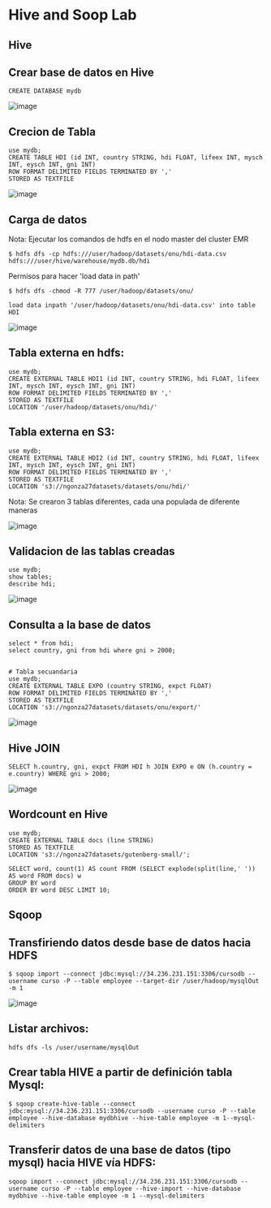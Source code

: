 # Hive and Soop Lab
## Hive
## Crear base de datos en Hive
```
CREATE DATABASE mydb
```

![image](./img1.PNG)
## Crecion de Tabla
```
use mydb;
CREATE TABLE HDI (id INT, country STRING, hdi FLOAT, lifeex INT, mysch INT, eysch INT, gni INT) 
ROW FORMAT DELIMITED FIELDS TERMINATED BY ','
STORED AS TEXTFILE
```
![image](./img2.PNG)
## Carga de datos

Nota: Ejecutar los comandos de hdfs en el nodo master del cluster EMR
```
$ hdfs dfs -cp hdfs:///user/hadoop/datasets/onu/hdi-data.csv hdfs:///user/hive/warehouse/mydb.db/hdi
```

Permisos para hacer 'load data in path'
```
$ hdfs dfs -chmod -R 777 /user/hadoop/datasets/onu/

load data inpath '/user/hadoop/datasets/onu/hdi-data.csv' into table HDI
```
![image](./img3.PNG)
## Tabla externa en hdfs: 
```
use mydb;
CREATE EXTERNAL TABLE HDI1 (id INT, country STRING, hdi FLOAT, lifeex INT, mysch INT, eysch INT, gni INT) 
ROW FORMAT DELIMITED FIELDS TERMINATED BY ',' 
STORED AS TEXTFILE 
LOCATION '/user/hadoop/datasets/onu/hdi/'
```
## Tabla externa en S3: 
```
use mydb;
CREATE EXTERNAL TABLE HDI2 (id INT, country STRING, hdi FLOAT, lifeex INT, mysch INT, eysch INT, gni INT) 
ROW FORMAT DELIMITED FIELDS TERMINATED BY ',' 
STORED AS TEXTFILE 
LOCATION 's3://ngonza27datasets/datasets/onu/hdi/'
```
Nota: Se crearon 3 tablas diferentes, cada una populada de diferente maneras

![image](./img4.PNG)

## Validacion de las tablas creadas
```
use mydb;
show tables;
describe hdi;
```
![image](./img5.PNG)

## Consulta a la base de datos
```
select * from hdi;
select country, gni from hdi where gni > 2000;    


# Tabla secuandaria
use mydb;
CREATE EXTERNAL TABLE EXPO (country STRING, expct FLOAT) 
ROW FORMAT DELIMITED FIELDS TERMINATED BY ',' 
STORED AS TEXTFILE 
LOCATION 's3://ngonza27datasets/datasets/onu/export/'
```
![image](./img6.PNG)

## Hive JOIN
```
SELECT h.country, gni, expct FROM HDI h JOIN EXPO e ON (h.country = e.country) WHERE gni > 2000;
```
![image](./img7.PNG)

## Wordcount en Hive
```
use mydb;
CREATE EXTERNAL TABLE docs (line STRING) 
STORED AS TEXTFILE 
LOCATION 's3://ngonza27datasets/gutenberg-small/';

SELECT word, count(1) AS count FROM (SELECT explode(split(line,' ')) AS word FROM docs) w 
GROUP BY word 
ORDER BY word DESC LIMIT 10;
```

## Sqoop
## Transfiriendo datos desde base de datos hacia HDFS
```
$ sqoop import --connect jdbc:mysql://34.236.231.151:3306/cursodb --username curso -P --table employee --target-dir /user/hadoop/mysqlOut -m 1
```
![image](./img8.PNG)

## Listar archivos:
```
hdfs dfs -ls /user/username/mysqlOut
```
## Crear tabla HIVE a partir de definición tabla Mysql:
```
$ sqoop create-hive-table --connect jdbc:mysql://34.236.231.151:3306/cursodb --username curso -P --table employee --hive-database mydbhive --hive-table employee -m 1--mysql-delimiters
```

## Transferir datos de una base de datos (tipo mysql) hacia HIVE vía HDFS:
```
sqoop import --connect jdbc:mysql://34.236.231.151:3306/cursodb --username curso -P --table employee --hive-import --hive-database mydbhive --hive-table employee -m 1 --mysql-delimiters
```
